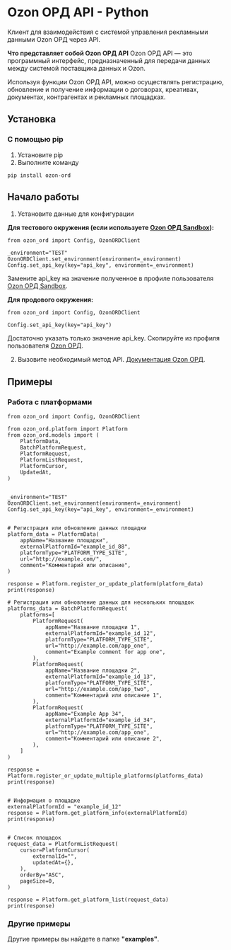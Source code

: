 # Ozon ОРД API - Python

Клиент для взаимодействия с системой управления рекламными данными Ozon ОРД через API.

**Что представляет собой Ozon ОРД API**
Ozon ОРД API — это программный интерфейс, предназначенный для передачи данных между системой поставщика данных и Ozon.

Используя функции Ozon ОРД API, можно осуществлять регистрацию, обновление и получение информации о договорах, креативах, документах, контрагентах и рекламных площадках.

## Установка

### C помощью pip

1. Установите pip
2. Выполните команду

```
pip install ozon-ord
```

## Начало работы

1. Установите данные для конфигурации

**Для тестового окружения (если используете [Ozon ОРД Sandbox](https://ord-sandbox.ozon.ru)):**

```
from ozon_ord import Config, OzonORDClient

_environment="TEST"
OzonORDClient.set_environment(environment=_environment)
Config.set_api_key(key="api_key", environment=_environment)
```

Замените api_key на значение полученное в профиле пользователя [Ozon ОРД Sandbox](https://ord-sandbox.ozon.ru/profile/api).

**Для продового окружения:**

```
from ozon_ord import Config, OzonORDClient

Config.set_api_key(key="api_key")
```

Достаточно указать только значение api_key. Скопируйте из профиля пользователя [Ozon ОРД](https://ord.ozon.ru/profile/api).

2. Вызовите необходимый метод API. [Документация Ozon ОРД](https://docs.ozon.ru/api/ord/).

## Примеры

### Работа с платформами

```
from ozon_ord import Config, OzonORDClient

from ozon_ord.platform import Platform
from ozon_ord.models import (
    PlatformData,
    BatchPlatformRequest,
    PlatformRequest,
    PlatformListRequest,
    PlatformCursor,
    UpdatedAt,
)


_environment="TEST"
OzonORDClient.set_environment(environment=_environment)
Config.set_api_key(key="api_key", environment=_environment)


# Регистрация или обновление данных площадки
platform_data = PlatformData(
    appName="Название площадки",
    externalPlatformId="example_id_88",
    platformType="PLATFORM_TYPE_SITE",
    url="http://example.com/",
    comment="Комментарий или описание",
)

response = Platform.register_or_update_platform(platform_data)
print(response)

# Регистрация или обновление данных для нескольких площадок
platforms_data = BatchPlatformRequest(
    platforms=[
        PlatformRequest(
            appName="Название площадки 1",
            externalPlatformId="example_id_12",
            platformType="PLATFORM_TYPE_SITE",
            url="http://example.com/app_one",
            comment="Example comment for app one",
        ),
        PlatformRequest(
            appName="Название площадки 2",
            externalPlatformId="example_id_13",
            platformType="PLATFORM_TYPE_SITE",
            url="http://example.com/app_two",
            comment="Комментарий или описание 1",
        ),
        PlatformRequest(
            appName="Example App 34",
            externalPlatformId="example_id_34",
            platformType="PLATFORM_TYPE_SITE",
            url="http://example.com/app_one",
            comment="Комментарий или описание 2",
        ),
    ]
)

response = Platform.register_or_update_multiple_platforms(platforms_data)
print(response)


# Информация о площадке
externalPlatformId = "example_id_12"
response = Platform.get_platform_info(externalPlatformId)
print(response)


# Список площадок
request_data = PlatformListRequest(
    cursor=PlatformCursor(
        externalId="",
        updatedAt={},
    ),
    orderBy="ASC",
    pageSize=0,
)

response = Platform.get_platform_list(request_data)
print(response)
```

### Другие примеры

Другие примеры вы найдете в папке **"examples"**.
